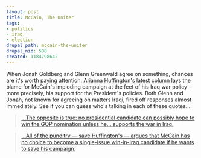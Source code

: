 ```yaml
--- 
layout: post
title: McCain, The Uniter
tags: 
- politics
- iraq
- election
drupal_path: mccain-the-uniter
drupal_nid: 508
created: 1184798642
---
```

When Jonah Goldberg and Glenn Greenwald agree on something, chances are it's worth paying attention. <a href="http://www.huffingtonpost.com/arianna-huffington/mccains-fall-a-warning-t_b_56291.html">Arianna Huffington's latest column</a> lays the blame for McCain's imploding campaign at the feet of his Iraq war policy -- more precisely, his support for the President's policies. Both Glenn and Jonah, not known for agreeing on matters Iraqi, fired off responses almost immediately. See if you can guess who's talking in each of these quotes...

<blockquote><a href="http://www.salon.com/opinion/greenwald/2007/07/16/mccain/index.html">...The opposite is true: no presidential candidate can possibly hope to win the GOP nomination unless he... supports the war in Iraq.</a></blockquote>

<blockquote><a href="http://corner.nationalreview.com/post/?q=YmRlOTY2MDNlN2M3MDU0YWU3M2ViNjk5OWI0ZjBhNmI=">...All of the punditry — save Huffington's — argues that McCain has no choice to become a single-issue win-in-Iraq candidate if he wants to save his campaign.</a></blockquote>
